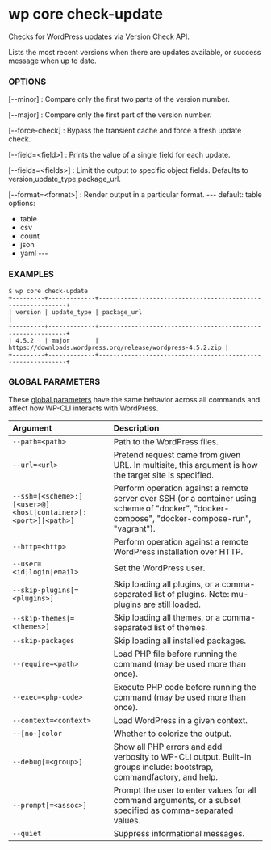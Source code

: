 # wp core check-update

Checks for WordPress updates via Version Check API.

Lists the most recent versions when there are updates available, or success message when up to date.

### OPTIONS

[\--minor]
: Compare only the first two parts of the version number.

[\--major]
: Compare only the first part of the version number.

[\--force-check]
: Bypass the transient cache and force a fresh update check.

[\--field=&lt;field&gt;]
: Prints the value of a single field for each update.

[\--fields=&lt;fields&gt;]
: Limit the output to specific object fields. Defaults to version,update_type,package_url.

[\--format=&lt;format&gt;]
: Render output in a particular format.
\---
default: table
options:
  - table
  - csv
  - count
  - json
  - yaml
\---

### EXAMPLES

    $ wp core check-update
    +---------+-------------+-------------------------------------------------------------+
    | version | update_type | package_url                                                 |
    +---------+-------------+-------------------------------------------------------------+
    | 4.5.2   | major       | https://downloads.wordpress.org/release/wordpress-4.5.2.zip |
    +---------+-------------+-------------------------------------------------------------+

### GLOBAL PARAMETERS

These [global parameters](https://make.wordpress.org/cli/handbook/config/) have the same behavior across all commands and affect how WP-CLI interacts with WordPress.

| **Argument**    | **Description**              |
|:----------------|:-----------------------------|
| `--path=<path>` | Path to the WordPress files. |
| `--url=<url>` | Pretend request came from given URL. In multisite, this argument is how the target site is specified. |
| `--ssh=[<scheme>:][<user>@]<host\|container>[:<port>][<path>]` | Perform operation against a remote server over SSH (or a container using scheme of "docker", "docker-compose", "docker-compose-run", "vagrant"). |
| `--http=<http>` | Perform operation against a remote WordPress installation over HTTP. |
| `--user=<id\|login\|email>` | Set the WordPress user. |
| `--skip-plugins[=<plugins>]` | Skip loading all plugins, or a comma-separated list of plugins. Note: mu-plugins are still loaded. |
| `--skip-themes[=<themes>]` | Skip loading all themes, or a comma-separated list of themes. |
| `--skip-packages` | Skip loading all installed packages. |
| `--require=<path>` | Load PHP file before running the command (may be used more than once). |
| `--exec=<php-code>` | Execute PHP code before running the command (may be used more than once). |
| `--context=<context>` | Load WordPress in a given context. |
| `--[no-]color` | Whether to colorize the output. |
| `--debug[=<group>]` | Show all PHP errors and add verbosity to WP-CLI output. Built-in groups include: bootstrap, commandfactory, and help. |
| `--prompt[=<assoc>]` | Prompt the user to enter values for all command arguments, or a subset specified as comma-separated values. |
| `--quiet` | Suppress informational messages. |
